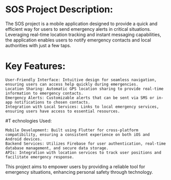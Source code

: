 # SOS Project Description:
The SOS project is a mobile application designed to provide a quick and efficient way for users to send emergency alerts in critical situations. Leveraging real-time location tracking and instant messaging capabilities, the application enables users to notify emergency contacts and local authorities with just a few taps.

# Key Features:

    User-Friendly Interface: Intuitive design for seamless navigation, ensuring users can access help quickly during emergencies.
    Location Sharing: Automatic GPS location sharing to provide real-time information to emergency contacts.
    Emergency Alerts: Customizable alerts that can be sent via SMS or in-app notifications to chosen contacts.
    Integration with Local Services: Links to local emergency services, ensuring users have access to essential resources.

#T echnologies Used:

    Mobile Development: Built using Flutter for cross-platform compatibility, ensuring a consistent experience on both iOS and Android devices.
    Backend Services: Utilizes Firebase for user authentication, real-time database management, and secure data storage.
    APIs: Integration with location services to track user positions and facilitate emergency response.

This project aims to empower users by providing a reliable tool for emergency situations, enhancing personal safety through technology.
